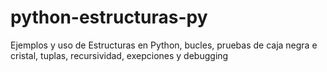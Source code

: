 # python-estructuras-py
Ejemplos y uso de Estructuras en Python, bucles, pruebas de caja negra e cristal, tuplas, recursividad, exepciones y debugging
